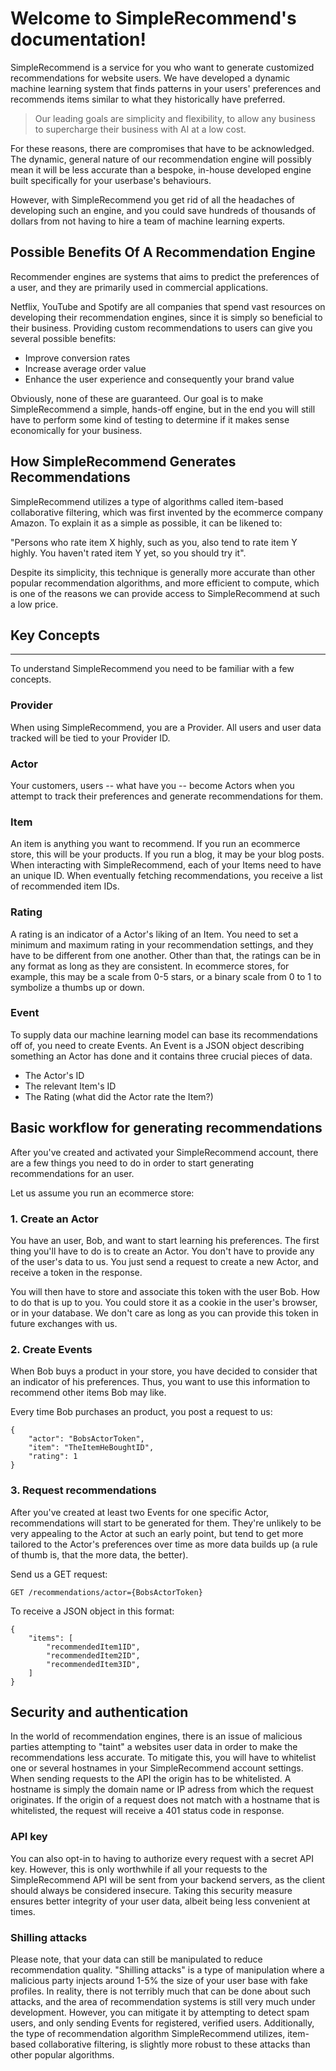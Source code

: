# Welcome to SimpleRecommend's documentation!

SimpleRecommend is a service for you who want to generate customized recommendations for website users. We have developed a dynamic machine learning system that finds patterns in your users' preferences and recommends items similar to what they historically have preferred. 

> Our leading goals are simplicity and flexibility, to allow any business to supercharge their business with AI at a low cost.

For these reasons, there are compromises that have to be acknowledged. The dynamic, general nature of our recommendation engine will possibly mean it will be less accurate than a bespoke, in-house developed engine built specifically for your userbase's behaviours.

However, with SimpleRecommend you get rid of all the headaches of developing such an engine, and you could save hundreds of thousands of dollars from not having to hire a team of machine learning experts.

## Possible Benefits Of A Recommendation Engine
Recommender engines are systems that aims to predict the preferences of a user, and they are primarily used in commercial applications.

Netflix, YouTube and Spotify are all companies that spend vast resources on developing their recommendation engines, since it is simply so beneficial to their business. Providing custom recommendations to users can give you several possible benefits:

- Improve conversion rates
- Increase average order value
- Enhance the user experience and consequently your brand value

Obviously, none of these are guaranteed. Our goal is to make SimpleRecommend a simple, hands-off engine, but in the end you will still have to perform some kind of testing to determine if it makes sense economically for your business.

## How SimpleRecommend Generates Recommendations
SimpleRecommend utilizes a type of algorithms called item-based collaborative filtering, which was first invented by the ecommerce company Amazon. To explain it as a simple as possible, it can be likened to:

"Persons who rate item X highly, such as you, also tend to rate item Y highly. You haven't rated item Y yet, so you should try it".

Despite its simplicity, this technique is generally more accurate than other popular recommendation algorithms, and more efficient to compute, which is one of the reasons we can provide access to SimpleRecommend at such a low price.

## Key Concepts
---
To understand SimpleRecommend you need to be familiar with a few concepts.

### Provider
When using SimpleRecommend, you are a Provider. All users and user data tracked will be tied to your Provider ID.

### Actor
Your customers, users -- what have you -- become Actors when you attempt to track their preferences and generate recommendations for them.

### Item
An item is anything you want to recommend. If you run an ecommerce store, this will be your products. If you run a blog, it may be your blog posts. When interacting with SimpleRecommend, each of your Items need to have an unique ID. When eventually fetching recommendations, you receive a list of recommended item IDs.

### Rating
A rating is an indicator of a Actor's liking of an Item. You need to set a minimum and maximum rating in your recommendation settings, and they have to be different from one another. Other than that, the ratings can be in any format as long as they are consistent. In ecommerce stores, for example, this may be a scale from 0-5 stars, or a binary scale from 0 to 1 to symbolize a thumbs up or down.

### Event
To supply data our machine learning model can base its recommendations off of, you need to create Events. An Event is a JSON object describing something an Actor has done and it contains three crucial pieces of data.

- The Actor's ID
- The relevant Item's ID
- The Rating (what did the Actor rate the Item?)

## Basic workflow for generating recommendations
After you've created and activated your SimpleRecommend account, there are a few things you need to do in order to start generating recommendations for an user.

Let us assume you run an ecommerce store:

### 1. Create an Actor
You have an user, Bob, and want to start learning his preferences. The first thing you'll have to do is to create an Actor. You don't have to provide any of the user's data to us. You just send a request to create a new Actor, and receive a token in the response.

You will then have to store and associate this token with the user Bob. How to do that is up to you. You could store it as a cookie in the user's browser, or in your database. We don't care as long as you can provide this token in future exchanges with us.

### 2. Create Events
When Bob buys a product in your store, you have decided to consider that an indicator of his preferences. Thus, you want to use this information to recommend other items Bob may like.

Every time Bob purchases an product, you post a request to us:
```
{
    "actor": "BobsActorToken",
    "item": "TheItemHeBoughtID",
    "rating": 1
}
```

### 3. Request recommendations
After you've created at least two Events for one specific Actor, recommendations will start to be generated for them. They're unlikely to be very appealing to the Actor at such an early point, but tend to get more tailored to the Actor's preferences over time as more data builds up (a rule of thumb is, that the more data, the better).

Send us a GET request:
```
GET /recommendations/actor={BobsActorToken}
```
To receive a JSON object in this format:
```
{
    "items": [
        "recommendedItem1ID",
        "recommendedItem2ID",
        "recommendedItem3ID",
    ]
}
```

## Security and authentication
In the world of recommendation engines, there is an issue of malicious parties attempting to "taint" a websites user data in order to make the recommendations less accurate. To mitigate this, you will have to whitelist one or several hostnames in your SimpleRecommend account settings. When sending requests to the API the origin has to be whitelisted. A hostname is simply the domain name or IP adress from which the request originates. If the origin of a request does not match with a hostname that is whitelisted, the request will receive a 401 status code in response.

### API key
You can also opt-in to having to authorize every request with a secret API key. However, this is only worthwhile if all your requests to the SimpleRecommend API will be sent from your backend servers, as the client should always be considered insecure. Taking this security measure ensures better integrity of your user data, albeit being less convenient at times.

### Shilling attacks
Please note, that your data can still be manipulated to reduce recommendation quality. "Shilling attacks" is a type of manipulation where a malicious party injects around 1-5% the size of your user base with fake profiles. In reality, there is not terribly much that can be done about such attacks, and the area of recommendation systems is still very much under development. However, you can mitigate it by attempting to detect spam users, and only sending Events for registered, verified users. Additionally, the type of recommendation algorithm SimpleRecommend utilizes, item-based collaborative filtering, is slightly more robust to these attacks than other popular algorithms.